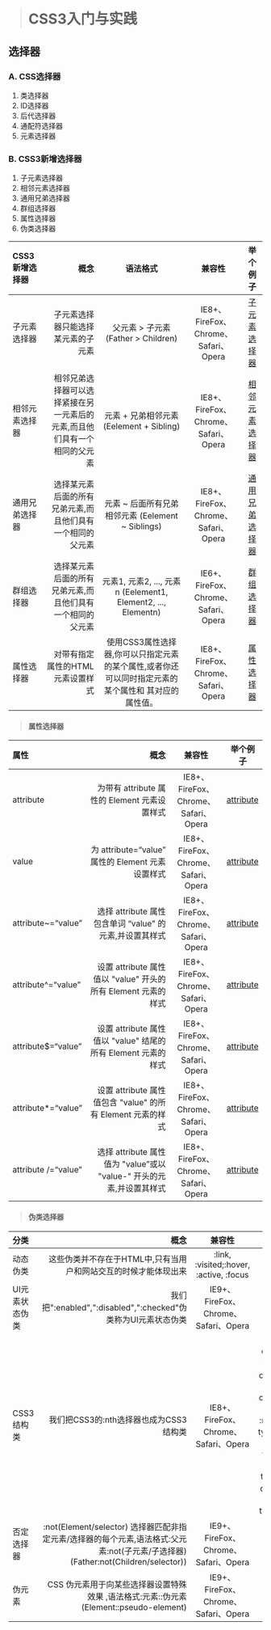 ># CSS3入门与实践
## 选择器

### A. CSS选择器
1. 类选择器
2. ID选择器
3. 后代选择器
4. 通配符选择器
5. 元素选择器

### B. CSS3新增选择器

1. 子元素选择器
2. 相邻元素选择器
3. 通用兄弟选择器
4. 群组选择器
5. 属性选择器
6. 伪类选择器

| CSS3新增选择器     | 概念 | 语法格式   | 兼容性   |举个例子   |
| :------- | ----: | :---: |:---: |:---: |
| 子元素选择器 | 子元素选择器只能选择某元素的子元素 |  父元素 > 子元素 (Father > Children)   |IE8+、FireFox、Chrome、Safari、Opera    |[子元素选择器](https://github.com/MicroKibaco/CSS3Study/blob/master/selector/child.html)  |
| 相邻元素选择器    | 相邻兄弟选择器可以选择紧接在另一元素后的元素,而且他们具有一个相同的父元素   |  元素 + 兄弟相邻元素 (Eelement + Sibling)   |IE8+、FireFox、Chrome、Safari、Opera   |[相邻元素选择器](https://github.com/MicroKibaco/CSS3Study/blob/master/selector/sibiling.html)   |
| 通用兄弟选择器     | 选择某元素后面的所有兄弟元素,而且他们具有一个相同的父元素   |  元素 ~ 后面所有兄弟相邻元素 (Eelement ~ Siblings)  |IE8+、FireFox、Chrome、Safari、Opera  |[通用兄弟选择器](https://github.com/MicroKibaco/CSS3Study/blob/master/selector/sibilings.html)  |
| 群组选择器     | 选择某元素后面的所有兄弟元素,而且他们具有一个相同的父元素    |  元素1, 元素2, ..., 元素n (Eelement1, Element2, ..., Elementn)  |IE6+、FireFox、Chrome、Safari、Opera  |[群组选择器](https://github.com/MicroKibaco/CSS3Study/blob/master/selector/group.html)   |
| 属性选择器     | 对带有指定属性的HTML 元素设置样式    |  使用CSS3属性选择器,你可以只指定元素的某个属性,或者你还可以同时指定元素的某个属性和 其对应的属性值。  |IE8+、FireFox、Chrome、Safari、Opera  |[属性选择器](https://github.com/MicroKibaco/CSS3Study/blob/master/selector/Attribute.html)   |

> #### 属性选择器

| 属性     | 概念 | 兼容性   |举个例子|
| :------- | ----: | :---: |:---: |
| attribute | 为带有 attribute 属性的 Element 元素设置样式|  IE8+、FireFox、Chrome、Safari、Opera    |[attribute](https://github.com/MicroKibaco/CSS3Study/blob/master/selector/pseudo-class01.html)    |
| value    | 为 attribute=“value” 属性的 Element 元素设置样式   |  IE8+、FireFox、Chrome、Safari、Opera   |[attribute](https://github.com/MicroKibaco/CSS3Study/blob/master/selector/pseudo-class01.html)   |
| attribute~=“value”     | 选择 attribute 属性包含单词 “value" 的元素,并设置其样式    |  IE8+、FireFox、Chrome、Safari、Opera  |[attribute](https://github.com/MicroKibaco/CSS3Study/blob/master/selector/pseudo-class01.html)  |
| attribute^=“value”    | 设置 attribute 属性值以 "value" 开头的所有 Element 元素的样式    |  IE8+、FireFox、Chrome、Safari、Opera |[attribute](https://github.com/MicroKibaco/CSS3Study/blob/master/selector/pseudo-class02.html)  |
| attribute$=“value”  | 设置 attribute 属性值以 "value" 结尾的所有 Element 元素的样式   |  IE8+、FireFox、Chrome、Safari、Opera |[attribute](https://github.com/MicroKibaco/CSS3Study/blob/master/selector/pseudo-class02.html)  |
| attribute*=“value”  | 设置 attribute 属性值包含 "value" 的所有 Element 元素的样式   |  IE8+、FireFox、Chrome、Safari、Opera|[attribute](https://github.com/MicroKibaco/CSS3Study/blob/master/selector/pseudo-class02.html)  |
| attribute /=“value” | 选择 attribute 属性值为 "value”或以 "value-" 开头的元素,并设置其样式   |  IE8+、FireFox、Chrome、Safari、Opera|[attribute](https://github.com/MicroKibaco/CSS3Study/blob/master/selector/pseudo-class02.html)  |

> #### 伪类选择器

| 分类     | 概念 | 兼容性   |举个例子|
| :------- | ----: | :---: | :---: |
| 动态伪类 | 这些伪类并不存在于HTML中,只有当用户和网站交互的时候才能体现出来 |  :link, :visited;:hover, :active, :focus    |[attribute](https://github.com/MicroKibaco/CSS3Study/blob/master/selector/pseudo-class01.html)|
| UI元素状态伪类    | 我们把":enabled",":disabled",":checked"伪类称为UI元素状态伪类 |  IE9+、FireFox、Chrome、Safari、Opera   |[attribute](https://github.com/MicroKibaco/CSS3Study/blob/master/selector/pseudo-class02.html)|
| CSS3结构类     | 我们把CSS3的:nth选择器也成为CSS3结构类   |  IE8+、FireFox、Chrome、Safari、Opera  |:first-child、:last-child、:nth-child()、:nth-last-child()、:nth-of-type()、 :nth-last-of-type()、:first-of-type、:last-of-type、:only-child、:only-of-type、:empty|
| 否定选择器     | :not(Element/selector) 选择器匹配非指定元素/选择器的每个元素,语法格式:父元素:not(子元素/子选择器) (Father:not(Children/selector))   |  IE9+、FireFox、Chrome、Safari、Opera  |未知|
| 伪元素     | CSS 伪元素用于向某些选择器设置特殊效果 ,语法格式:元素::伪元素 (Element::pseudo-element)   |  IE9+、FireFox、Chrome、Safari、Opera  |未知|